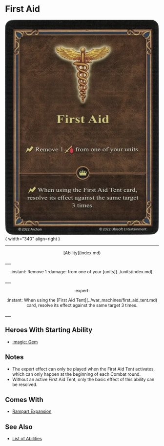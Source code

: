 # First Aid

![First Aid](../assets/abilities-first_aid.webp){ width="340" align=right }

___
<p style="text-align: center;" markdown>[Ability](index.md)</p>
___
<p style="text-align: center;" markdown>:instant: Remove 1 :damage: from one of your [units](../units/index.md).</p>
___
<p style="text-align: center;" markdown> :expert: </p>

<p style="text-align: center;" markdown>:instant: When using the [First Aid Tent](../war_machines/first_aid_tent.md) card, resolve its effect against the same target 3 times.</p>
___


## Heroes With Starting Ability

- [:magic: Gem](../heroes/gem.md)


## Notes

- The expert effect can only be played when the First Aid Tent activates, which can only happen at the beginning of each Combat round.
- Without an active First Aid Tent, only the basic effect of this ability can be resolved. 


## Comes With

- [Rampart Expansion](../content.md)


## See Also

- [List of Abilities](index.md)
